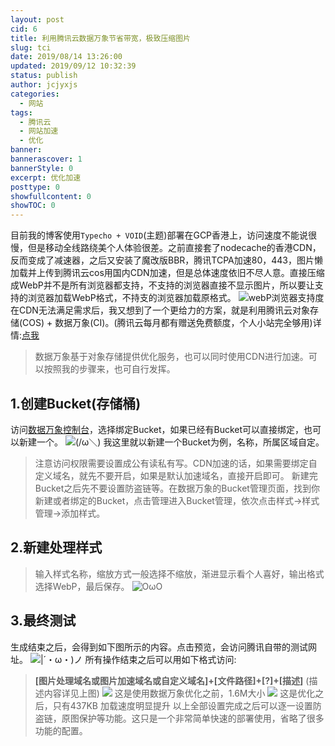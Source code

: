 ```yaml
---
layout: post
cid: 6
title: 利用腾讯云数据万象节省带宽，极致压缩图片
slug: tci
date: 2019/08/14 13:26:00
updated: 2019/09/12 10:32:39
status: publish
author: jcjyxjs
categories: 
  - 网站
tags: 
  - 腾讯云
  - 网站加速
  - 优化
banner: 
bannerascover: 1
bannerStyle: 0
excerpt: 优化加速
posttype: 0
showfullcontent: 0
showTOC: 0
---
```



目前我的博客使用`Typecho + VOID`(主题)部署在GCP香港上，访问速度不能说很慢，但是移动全线路绕美个人体验很差。之前直接套了nodecache的香港CDN，反而变成了减速器，之后又安装了魔改版BBR，腾讯TCPA加速80，443，图片懒加载并上传到腾讯云cos用国内CDN加速，但是总体速度依旧不尽人意。直接压缩成WebP并不是所有浏览器都支持，不支持的浏览器直接不显示图片，所以要让支持的浏览器加载WebP格式，不持支的浏览器加载原格式。
![webP浏览器支持度][1]
在CDN无法满足需求后，我又想到了一个更给力的方案，就是利用腾讯云对象存储(COS) + 数据万象(CI)。(腾讯云每月都有赠送免费额度，个人小站完全够用)详情:[点我][2]

> 数据万象基于对象存储提供优化服务，也可以同时使用CDN进行加速。可以按照我的步骤来，也可自行发挥。

1.创建Bucket(存储桶)
---------------
访问[数据万象控制台][3]，选择绑定Bucket，如果已经有Bucket可以直接绑定，也可以新建一个。
![ (/ω＼) ][4]
我这里就以新建一个Bucket为例，名称，所属区域自定。

> 注意访问权限需要设置成公有读私有写。CDN加速的话，如果需要绑定自定义域名，就先不要开启，如果是默认加速域名，直接开启即可。
新建完Bucket之后先不要设置防盗链等。在数据万象的Bucket管理页面，找到你新建或者绑定的Bucket，点击管理进入Bucket管理，依次点击样式→样式管理→添加样式。

2.新建处理样式
--------

> 输入样式名称，缩放方式一般选择不缩放，渐进显示看个人喜好，输出格式选择WebP，最后保存。
![ OωO ][5]

3.最终测试
------

生成结束之后，会得到如下图所示的内容。点击预览，会访问腾讯自带的测试网址。
![ |´・ω・)ノ ][6]
所有操作结束之后可以用如下格式访问:
> **[图片处理域名或图片加速域名或自定义域名]+[文件路径]+[?]+[描述]**
(描述内容详见上图)
![][7]
这是使用数据万象优化之前，1.6M大小
![][8]
这是优化之后，只有437KB
加载速度明显提升
以上全部设置完成之后可以逐一设置防盗链，原图保护等功能。这只是一个非常简单快速的部署使用，省略了很多功能的配置。



  [1]: https://cdn.elstec.cn/6-0.png?imageMogr2/format/webp/interlace/1/quality/100
  [2]: https://cloud.tencent.com/document/product/460/6970
  [3]: https://console.cloud.tencent.com/ci/bucket
  [4]: https://cdn.elstec.cn/gif/1.gif
  [5]: https://cdn.elstec.cn/gif/2.gif
  [6]: https://cdn.elstec.cn/3.png?imageMogr2/format/webp/interlace/1/quality/100
  [7]: https://cdn.elstec.cn/5.png?imageMogr2/format/webp/interlace/1/quality/100
  [8]: https://cdn.elstec.cn/4.png?imageMogr2/format/webp/interlace/1/quality/100
  